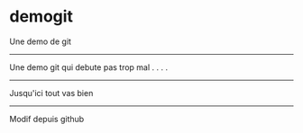 # demogit
Une demo de git

___________________________________

Une demo git qui debute pas trop mal
.
.
.
.

____________________________________

Jusqu'ici tout vas bien

____________________________________

Modif depuis github





